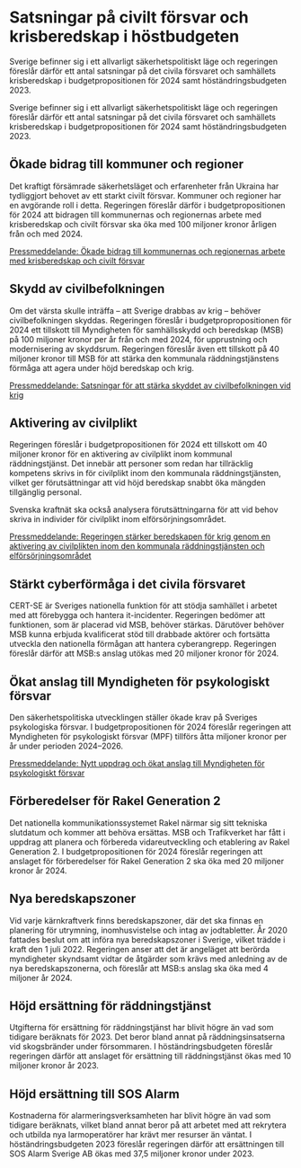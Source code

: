 # Satsningar på civilt försvar och krisberedskap i höstbudgeten

Sverige befinner sig i ett allvarligt säkerhetspolitiskt läge och regeringen föreslår därför ett antal satsningar på det civila försvaret och samhällets krisberedskap i budgetpropositionen för 2024 samt höständringsbudgeten 2023.

Sverige befinner sig i ett allvarligt säkerhetspolitiskt läge och regeringen föreslår därför ett antal satsningar på det civila försvaret och samhällets krisberedskap i budgetpropositionen för 2024 samt höständringsbudgeten 2023.

## Ökade bidrag till kommuner och regioner

Det kraftigt försämrade säkerhetsläget och erfarenheter från Ukraina har tydliggjort behovet av ett starkt civilt försvar. Kommuner och regioner har en avgörande roll i detta. Regeringen föreslår därför i budgetpropositionen för 2024 att bidragen till kommunernas och regionernas arbete med krisberedskap och civilt försvar ska öka med 100 miljoner kronor årligen från och med 2024.

[Pressmeddelande: Ökade bidrag till kommunernas och regionernas arbete med krisberedskap och civilt försvar](/pressmeddelanden/2023/09/okade-bidrag-till-kommunernas-och-regionernas-arbete-med-krisberedskap-och-civilt-forsvar/ "Ökade bidrag till kommunernas och regionernas arbete med krisberedskap och civilt försvar - Regeringen.se")

## Skydd av civilbefolkningen

Om det värsta skulle inträffa – att Sverige drabbas av krig – behöver civilbefolkningen skyddas. Regeringen föreslår i budgetpropropositionen för 2024 ett tillskott till Myndigheten för samhällsskydd och beredskap (MSB) på 100 miljoner kronor per år från och med 2024, för upprustning och modernisering av skyddsrum. Regeringen föreslår även ett tillskott på 40 miljoner kronor till MSB för att stärka den kommunala räddningstjänstens förmåga att agera under höjd beredskap och krig.

[Pressmeddelande: Satsningar för att stärka skyddet av civilbefolkningen vid krig](/pressmeddelanden/2023/09/satsningar-for-att-starka-skyddet-av-civilbefolkningen-vid-krig/ "Satsningar för att stärka skyddet av civilbefolkningen vid krig - Regeringen.se")

## Aktivering av civilplikt

Regeringen föreslår i budgetpropositionen för 2024 ett tillskott om 40 miljoner kronor för en aktivering av civilplikt inom kommunal räddningstjänst. Det innebär att personer som redan har tillräcklig kompetens skrivs in för civilplikt inom den kommunala räddningstjänsten, vilket ger förutsättningar att vid höjd beredskap snabbt öka mängden tillgänglig personal.

Svenska kraftnät ska också analysera förutsättningarna för att vid behov skriva in individer för civilplikt inom elförsörjningsområdet.

[Pressmeddelande: Regeringen stärker beredskapen för krig genom en aktivering av civilplikten inom den kommunala räddningstjänsten och elförsörjningsområdet](/pressmeddelanden/2023/09/regeringen-starker-beredskapen-for-krig-genom-en-aktivering-av-civilplikten-inom-den-kommunala-raddningstjansten-och-elforsorjningsomradet/ "Regeringen stärker beredskapen för krig genom en aktivering av civilplikten inom den kommunala räddningstjänsten och elförsörjningsområdet - Regeringen.se")

## Stärkt cyberförmåga i det civila försvaret

CERT-SE är Sveriges nationella funktion för att stödja samhället i arbetet med att förebygga och hantera it-incidenter. Regeringen bedömer att funktionen, som är placerad vid MSB, behöver stärkas. Därutöver behöver MSB kunna erbjuda kvalificerat stöd till drabbade aktörer och fortsätta utveckla den nationella förmågan att hantera cyberangrepp. Regeringen föreslår därför att MSB:s anslag utökas med 20 miljoner kronor för 2024.

## Ökat anslag till Myndigheten för psykologiskt försvar

Den säkerhetspolitiska utvecklingen ställer ökade krav på Sveriges psykologiska försvar. I budgetpropositionen för 2024 föreslår regeringen att Myndigheten för psykologiskt försvar (MPF) tillförs åtta miljoner kronor per år under perioden 2024–2026.

[Pressmeddelande: Nytt uppdrag och ökat anslag till Myndigheten för psykologiskt försvar](/pressmeddelanden/2023/08/nytt-uppdrag-och-okat-anslag-till-myndigheten-for-psykologiskt-forsvar/ "Nytt uppdrag och ökat anslag till Myndigheten för psykologiskt försvar - Regeringen.se")

## Förberedelser för Rakel Generation 2

Det nationella kommunikationssystemet Rakel närmar sig sitt tekniska slutdatum och kommer att behöva ersättas. MSB och Trafikverket har fått i uppdrag att planera och förbereda vidareutveckling och etablering av Rakel Generation 2. I budgetpropositionen för 2024 föreslår regeringen att anslaget för förberedelser för Rakel Generation 2 ska öka med 20 miljoner kronor år 2024.

## Nya beredskapszoner

Vid varje kärnkraftverk finns beredskapszoner, där det ska finnas en planering för utrymning, inomhusvistelse och intag av jodtabletter. År 2020 fattades beslut om att införa nya beredskapszoner i Sverige, vilket trädde i kraft den 1 juli 2022. Regeringen anser att det är angeläget att berörda myndigheter skyndsamt vidtar de åtgärder som krävs med anledning av de nya beredskapszonerna, och föreslår att MSB:s anslag ska öka med 4 miljoner år 2024.

## Höjd ersättning för räddningstjänst

Utgifterna för ersättning för räddningstjänst har blivit högre än vad som tidigare beräknats för 2023. Det beror bland annat på räddningsinsatserna vid skogsbränder under försommaren. I höständringsbudgeten föreslår regeringen därför att anslaget för ersättning till räddningstjänst ökas med 10 miljoner kronor år 2023.

## Höjd ersättning till SOS Alarm

Kostnaderna för alarmeringsverksamheten har blivit högre än vad som tidigare beräknats, vilket bland annat beror på att arbetet med att rekrytera och utbilda nya larmoperatörer har krävt mer resurser än väntat. I höständringsbudgeten 2023 föreslår regeringen därför att ersättningen till SOS Alarm Sverige AB ökas med 37,5 miljoner kronor under 2023.
